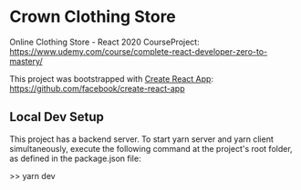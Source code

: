 # Crown Clothing Store

Online Clothing Store - React 2020 CourseProject:
https://www.udemy.com/course/complete-react-developer-zero-to-mastery/

This project was bootstrapped with [Create React App](https://github.com/facebook/create-react-app):
https://github.com/facebook/create-react-app

## Local Dev Setup

This project has a backend server. To start yarn server and yarn client simultaneously, execute the following command at the project's root folder, as defined in the package.json file:

&gt;&gt; yarn dev
